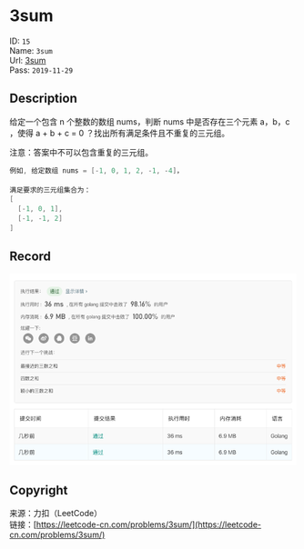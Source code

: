 # 3sum

ID: `15`  
Name: `3sum`  
Url: [3sum](https://leetcode-cn.com/problems/3sum/)  
Pass: `2019-11-29`

## Description

给定一个包含 n 个整数的数组 nums，判断 nums 中是否存在三个元素 a，b，c ，使得 a + b + c = 0 ？找出所有满足条件且不重复的三元组。

注意：答案中不可以包含重复的三元组。

```java
例如, 给定数组 nums = [-1, 0, 1, 2, -1, -4]，

满足要求的三元组集合为：
[
  [-1, 0, 1],
  [-1, -1, 2]
]
```

## Record

![Record](record.png "Record")

## Copyright

来源：力扣（LeetCode）  
链接：[https://leetcode-cn.com/problems/3sum/](https://leetcode-cn.com/problems/3sum/)  
